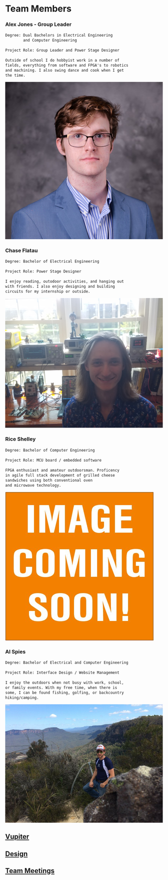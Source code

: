 # Team Members

### Alex Jones - Group Leader 
```
Degree: Dual Bachelors in Electrical Engineering 
        and Computer Engineering

Project Role: Group Leader and Power Stage Designer

Outside of school I do hobbyist work in a number of 
fields, everything from software and FPGA's to robotics
and machining. I also swing dance and cook when I get
the time.
```
<img src="Pictures/Alex.jpg" class="img-responsive" alt="">

### Chase Flatau 
```
Degree: Bachelor of Electrical Engineering

Project Role: Power Stage Designer

I enjoy reading, outodoor activities, and hanging out 
with friends. I also enjoy designing and building 
circuits for my internship or outside.
```
<img src="Pictures/rice.jpg" class="img-responsive" alt="">

### Rice Shelley 
```
Degree: Bachelor of Computer Engineering

Project Role: MCU board / embedded software 

FPGA enthusiast and amateur outdoorsman. Proficency 
in agile full stack development of grilled cheese 
sandwiches using both conventional oven 
and microwave technology.

```
<img src="Pictures/PicComingSoon.JPG" class="img-responsive" alt="">

### Al Spies
```
Degree: Bachelor of Electrical and Computer Engineering

Project Role: Interface Design / Website Management

I enjoy the outdoors when not busy with work, school,
or family events. With my free time, when there is 
some, I can be found fishing, golfing, or backcountry 
hiking/camping.
```
<img src="Pictures/Al.jpg" class="img-responsive" alt="">

## [Vupiter](https://ams0187.github.io/Vupiter/) 

## [Design](https://ams0187.github.io/Vupiter/design)

## [Team Meetings](https://ams0187.github.io/Vupiter/minutes)
